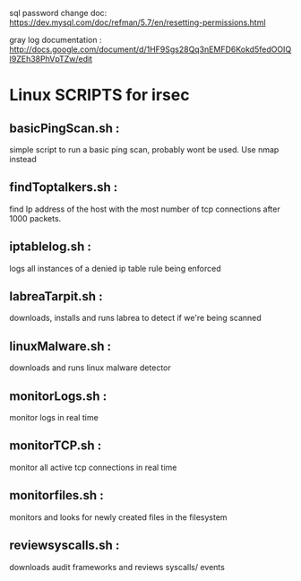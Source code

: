 sql password change doc: https://dev.mysql.com/doc/refman/5.7/en/resetting-permissions.html

gray log documentation : http://docs.google.com/document/d/1HF9Sgs28Qq3nEMFD6Kokd5fedOOIQI9ZEh38PhVpTZw/edit 

# Linux SCRIPTS for irsec 

basicPingScan.sh : 
-----------------------
simple script to run a basic ping scan, probably wont be used. Use nmap instead


findToptalkers.sh : 
-----------------
find Ip address of the host with the most number of tcp connections after 1000 packets. 
					   
iptablelog.sh 	: 
-----------------
logs all instances of a denied ip table rule being enforced 

labreaTarpit.sh : 
----------------
downloads, installs and runs labrea to detect if we're being scanned 

linuxMalware.sh : 
----------------
downloads and runs linux malware detector 

monitorLogs.sh : 
----------------
monitor logs in real time 

monitorTCP.sh : 
----------------
monitor all active tcp connections in real time 

monitorfiles.sh : 
----------------
monitors and looks for newly created files in the filesystem 

reviewsyscalls.sh : 
----------------
downloads audit frameworks and reviews syscalls/ events 
